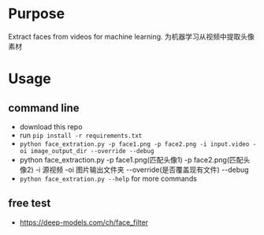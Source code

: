 # Purpose
Extract faces from videos for machine learning.
为机器学习从视频中提取头像素材

# Usage
## command line
  *  download this repo
  * run `pip install -r requirements.txt`
  * `python face_extration.py -p face1.png -p face2.png -i input.video -oi image_output_dir --override --debug`
  * python face_extraction.py -p face1.png(匹配头像1) -p face2.png(匹配头像2) -i 源视频 -oi 图片输出文件夹 --override(是否覆盖现有文件) --debug
  * `python face_extration.py --help` for more commands
    
## free test
  * https://deep-models.com/ch/face_filter
